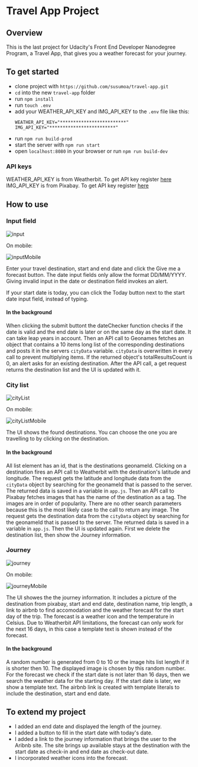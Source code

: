# Travel App Project

## Overview

This is the last project for Udacity's Front End Developer Nanodegree Program, a Travel App, that gives you a weather forecast for your journey.

## To get started

- clone project with `https://github.com/susumoa/travel-app.git`
- `cd` into the new `travel-app` folder
- run `npm install`
- run `touch .env`
- add your WEATHER_API_KEY and IMG_API_KEY to the `.env` file like this:
  ```
  WEATHER_API_KEY="*************************"
  IMG_API_KEY="*************************"
  ```
- run `npm run build-prod`
- start the server with `npm run start`
- open `localhost:8080` in your browser or run `npm run build-dev`

### API keys

WEATHER_API_KEY is from Weatherbit. To get API key register [here](https://www.weatherbit.io/account/create)<br>
IMG_API_KEY is from Pixabay. To get API key register [here](https://pixabay.com/accounts/register/)

## How to use

### Input field

![input](./screenshots/input.png)

On mobile:

![inputMobile](./screenshots/inputMobile.png)

Enter your travel destination, start and end date and click the Give me a forecast button. The date input fields only allow the format DD/MM/YYYY. Giving invalid input in the date or destination field invokes an alert.

If your start date is today, you can click the Today button next to the start date input field, instead of typing.

#### In the background

When clicking the submit buttont the dateChecker function checks if the date is valid and the end date is later or on the same day as the start date. It can take leap years in account.
Then an API call to Geonames fetches an object that contains a 10 items long list of the corresponding destinations and posts it in the servers `cityData` variable. `cityData` is overwritten in every call to prevent multiplying items.
If the returned object's totalResultsCount is 0, an alert asks for an existing destination.
After the API call, a get request returns the destination list and the UI is updated with it.

### City list

![cityList](./screenshots/cityList.png)

On mobile:

![cityListMobile](./screenshots/cityListMobile.png)

The UI shows the found destinations. You can choose the one you are travelling to by clicking on the destination.

#### In the background

All list element has an id, that is the destinations geonameId.
Clicking on a destination fires an API call to Weatherbit with the destination's latitude and longitude. The request gets the latitude and longitude data from the `cityData` object by searching for the geonameId that is passed to the server. The returned data is saved in a variable in `app.js`.
Then an API call to Pixabay fetches images that has the name of the destination as a tag. The images are in order of popularity. There are no other search parameters because this is the most likely case to the call to return any image. The request gets the destination data from the `cityData` object by searching for the geonameId that is passed to the server. The returned data is saved in a variable in `app.js`.
Then the UI is updated again. First we delete the destination list, then show the Journey information.

### Journey

![journey](./screenshots/journey.png)

On mobile:

![journeyMobile](./screenshots/journeyMobile.png)

The UI showes the the journey information. It includes a picture of the destination from pixabay, start and end date, destination name, trip length, a link to airbnb to find accomodation and the weather forecast for the start day of the trip. The forecast is a weather icon and the temperature in Celsius. Due to Weatherbit API limitations, the forecast can only work for the next 16 days, in this case a template text is shown instead of the forecast.

#### In the background

A random number is generated from 0 to 10 or the image hits list length if it is shorter then 10. The displayed image is chosen by this random number.
For the forecast we check if the start date is not later than 16 days, then we search the weather data for the starting day. If the start date is later, we show a template text.
The airbnb link is created with template literals to include the destination, start and end date.

## To extend my project

- I added an end date and displayed the length of the journey.
- I added a button to fill in the start date with today's date.
- I added a link to the journey information that brings the user to the Aribnb site. The site brings up available stays at the destination with the start date as check-in and end date as check-out date.
- I incorporated weather icons into the forecast.
